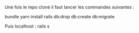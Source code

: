 Une fois le repo cloné il faut lancer les commandes suivantes : 

bundle
yarn install
rails db:drop db:create db:migrate

Puis localhost : 
rails s
